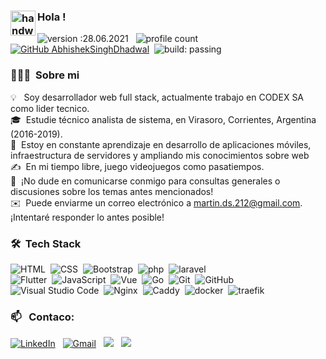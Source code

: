 ### <img alt="handwavegif" src="https://user-images.githubusercontent.com/39513876/112366216-8cfe7400-8cfe-11eb-8116-7d3dbae20e97.gif" width='40' align="left"/> Hola !
![version :28.06.2021](https://img.shields.io/badge/version-25.03.2021-informational) &nbsp;
![profile count](https://komarev.com/ghpvc/?username=alands212&color=red)&nbsp;
[![GitHub AbhishekSinghDhadwal](https://img.shields.io/github/followers/alands212?label=follow&style=social)](https://github.com/alands212)&nbsp;
![build: passing](https://img.shields.io/badge/build-passing-success)
### 👨🏻‍💻 &nbsp;Sobre mi

💡 &nbsp; Soy desarrollador web full stack, actualmente trabajo en CODEX SA como lider tecnico.\
🎓 &nbsp;Estudie técnico analista de sistema, en Virasoro, Corrientes, Argentina (2016-2019).\
🌱 &nbsp;Estoy en constante aprendizaje en desarrollo de aplicaciones móviles, infraestructura de servidores y ampliando mis conocimientos sobre web \
✍️ &nbsp;En mi tiempo libre, juego videojuegos como pasatiempos.\
💬 &nbsp;¡No dude en comunicarse conmigo para consultas generales o discusiones sobre los temas antes mencionados!\
✉️ &nbsp;Puede enviarme un correo electrónico a martin.ds.212@gmail.com. ¡Intentaré responder lo antes posible!


### 🛠 &nbsp;Tech Stack

![HTML](https://img.shields.io/badge/-HTML-05122A?style=flat&logo=HTML5)&nbsp;
![CSS](https://img.shields.io/badge/-CSS-05122A?style=flat&logo=CSS3&logoColor=1572B6)&nbsp;
![Bootstrap](https://img.shields.io/badge/-Bootstrap-05122A?style=flat&logo=bootstrap&logoColor=563D7C)&nbsp;
![php](https://img.shields.io/badge/php%20-%23150458.svg?&style=flat&logo=php)&nbsp;
![laravel](https://img.shields.io/badge/laravel%20-%23150458.svg?&style=flat&logo=laravel)\
![Flutter](https://img.shields.io/badge/flutter%20-%23150458.svg?&style=flat&logo=flutter)&nbsp;
![JavaScript](https://img.shields.io/badge/-JavaScript-05122A?style=flat&logo=javascript)&nbsp;
![Vue](https://img.shields.io/badge/vue.js%20-%23150458.svg?&style=flat&logo=vue.js)&nbsp;
![Go](https://img.shields.io/badge/-Go-05122A?style=flat&logo=go)&nbsp;
![Git](https://img.shields.io/badge/-Git-05122A?style=flat&logo=git)&nbsp;
![GitHub](https://img.shields.io/badge/-GitHub-05122A?style=flat&logo=github)\
![Visual Studio Code](https://img.shields.io/badge/-Visual%20Studio%20Code-05122A?style=flat&logo=visual-studio-code)&nbsp;
![Nginx](https://img.shields.io/badge/-Nginx-05122A?style=flat&logo=Nginx&logoColor=FFA518)&nbsp;
![Caddy](https://img.shields.io/badge/Caddy%20-%23150458.svg?&style=flat&logo=Caddyserve)&nbsp;
![docker](https://img.shields.io/badge/docker%20-%23150458.svg?&style=flat&logo=docker)&nbsp;
![traefik](https://img.shields.io/badge/traefik%20-%23150458.svg?&style=flat&logo=Traefik)&nbsp;

### 📫 &nbsp; Contaco:


<a href="https://www.linkedin.com/in/alan-ds/"><img alt="LinkedIn" src="https://img.shields.io/badge/linkedin%20-%230077B5.svg?&style=flat&logo=linkedin&logoColor=white"/></a> &nbsp;
<a href="mailto:martin.ds.212@gmail.com"><img alt="Gmail" src="https://img.shields.io/badge/Gmail-D14836?style=flat&logo=gmail&logoColor=white" /></a> &nbsp;
<a href="https://instagram.com/alands212"><img src="https://img.shields.io/badge/-@alands212_-E4405F?style=flat&logo=Instagram&logoColor=white"/></a> &nbsp;
<a href="https://twitter.com/alands212"><img src="https://img.shields.io/badge/-@alands212_-E4405F?style=flat&logo=Twitter&logoColor=white"/></a> &nbsp;

<!--
**AbhishekSinghDhadwal/AbhishekSinghDhadwal** is a ✨ _special_ ✨ repository because its `README.md` (this file) appears on your GitHub profile.

Here are some ideas to get you started:

- 🔭 I’m currently working on ...
- 🌱 I’m currently learning ...
- 👯 I’m looking to collaborate on ...
- 🤔 I’m looking for help with ...
- 💬 Ask me about ...
- 📫 How to reach me: ...
- 😄 Pronouns: ...
- ⚡ Fun fact: ...
-->
